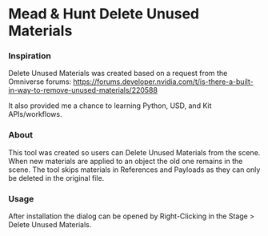 # Mead & Hunt Delete Unused Materials

### Inspiration
Delete Unused Materials was created based on a request from the Omniverse forums: https://forums.developer.nvidia.com/t/is-there-a-built-in-way-to-remove-unused-materials/220588

It also provided me a chance to learning Python, USD, and Kit APIs/workflows.

### About
This tool was created so users can Delete Unused Materials from the scene. When new materials are applied to an object the old one remains in the scene. The tool skips materials in References and Payloads as they can only be deleted in the original file.

### Usage
After installation the dialog can be opened by Right-Clicking in the Stage > Delete Unused Materials.

